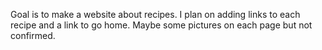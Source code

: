 Goal is to make a website about recipes.  I plan on adding links to each recipe and a link to go home.  Maybe some pictures on each page but not confirmed.
